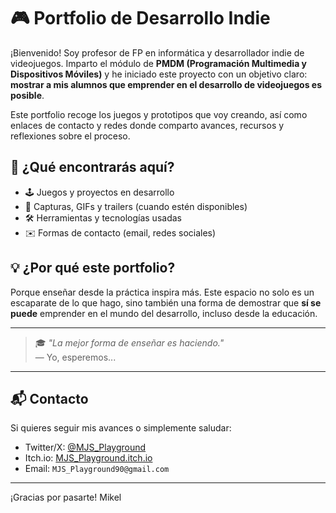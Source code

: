 # 🎮 Portfolio de Desarrollo Indie

¡Bienvenido! Soy profesor de FP en informática y desarrollador indie de videojuegos. Imparto el módulo de **PMDM (Programación Multimedia y Dispositivos Móviles)** y he iniciado este proyecto con un objetivo claro: **mostrar a mis alumnos que emprender en el desarrollo de videojuegos es posible**.

Este portfolio recoge los juegos y prototipos que voy creando, así como enlaces de contacto y redes donde comparto avances, recursos y reflexiones sobre el proceso.

## 🚀 ¿Qué encontrarás aquí?

- 🕹️ Juegos y proyectos en desarrollo
- 📸 Capturas, GIFs y trailers (cuando estén disponibles)
- 🛠️ Herramientas y tecnologías usadas
- ✉️ Formas de contacto (email, redes sociales)

## 💡 ¿Por qué este portfolio?

Porque enseñar desde la práctica inspira más. Este espacio no solo es un escaparate de lo que hago, sino también una forma de demostrar que **sí se puede** emprender en el mundo del desarrollo, incluso desde la educación.

---

> 🎓 *"La mejor forma de enseñar es haciendo."*  
> — Yo, esperemos...

---

## 📬 Contacto

Si quieres seguir mis avances o simplemente saludar:

- Twitter/X: [@MJS_Playground](https://twitter.com/MJS_Playground)
- Itch.io: [MJS_Playground.itch.io](https://MJS_Playground.itch.io)
- Email: `MJS_Playground90@gmail.com`

---

¡Gracias por pasarte!
Mikel